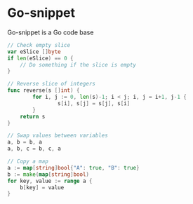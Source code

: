 # Go-snippet

Go-snippet is a Go code base

```go
// Check empty slice
var eSlice []byte
if len(eSlice) == 0 {
    // Do something if the slice is empty
}
```

```go
// Reverse slice of integers
func reverse(s []int) {
        for i, j := 0, len(s)-1; i < j; i, j = i+1, j-1 {
                s[i], s[j] = s[j], s[i]
        }
	return s 
}
```

```go
// Swap values between variables
a, b = b, a
a, b, c = b, c, a
```

```go
// Copy a map
a := map[string]bool{"A": true, "B": true}
b := make(map[string]bool)
for key, value := range a {
	b[key] = value
}
```
